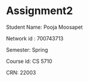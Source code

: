 # Assignment2
Student Name: Pooja Moosapet

Network id : 700743713

Semester: Spring

Course id: CS 5710

CRN: 22003
